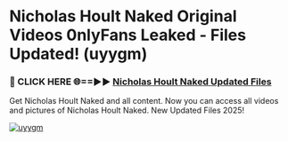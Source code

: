 # Nicholas Hoult Naked Original Videos 0nlyFans Leaked - Files Updated! (uyygm)

<h3>🔴 CLICK HERE 🌐==►► <a href="https://tinyurl.com/yckcrads" rel="nofollow">Nicholas Hoult Naked Updated Files</a></h3>

Get Nicholas Hoult Naked and all content. Now you can access all videos and pictures of Nicholas Hoult Naked. New Updated Files 2025!

[![uyygm](https://i.imgur.com/hpKpOFt.gif)](https://tinyurl.com/yckcrads)
